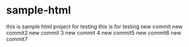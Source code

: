 # sample-html
this is sample html project for testing
this is for testing
new commit
new commit2
new commit 3
new commit 4
new commit5
new commit6
new commit7
